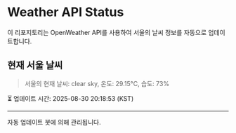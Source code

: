 
# Weather API Status

이 리포지토리는 OpenWeather API를 사용하여 서울의 날씨 정보를 자동으로 업데이트합니다.

## 현재 서울 날씨
> 서울의 현재 날씨: clear sky, 온도: 29.15°C, 습도: 73%

⏳ 업데이트 시간: 2025-08-30 20:18:53 (KST)

---
자동 업데이트 봇에 의해 관리됩니다.
